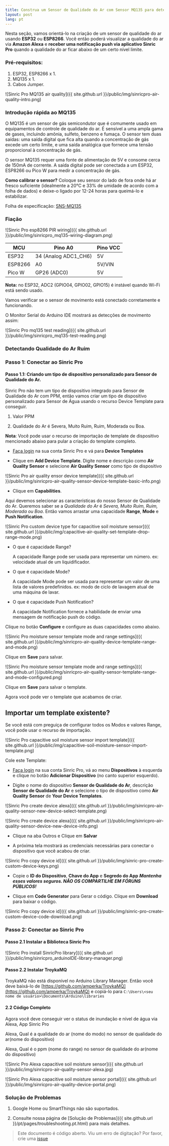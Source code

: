 ```yaml
---
title: Construa um Sensor de Qualidade do Ar com Sensor MQ135 para detectar fumaça e outros gases nocivos para Alexa
layout: post
lang: pt
---
```


Nesta seção, vamos orientá-lo na criação de um sensor de qualidade do ar usando **ESP32** ou **ESP8266**. Você então poderá visualizar a qualidade do ar via **Amazon Alexa** e **receber uma notificação push via aplicativo Sinric Pro** quando a qualidade do ar ficar abaixo de um certo nível limite.

### Pré-requisitos:

1. ESP32, ESP8266 x 1.
2. MQ135 x 1.
3. Cabos Jumper.

![Sinric Pro MQ135 air quality]({{ site.github.url }}/public/img/sinricpro-air-quality-intro.png)

### Introdução rápida ao MQ135

O MQ135 é um sensor de gás semicondutor que é comumente usado em equipamentos de controle de qualidade do ar. É sensível a uma ampla gama de gases, incluindo amônia, sulfeto, benzeno e fumaça. O sensor tem duas saídas: uma saída digital que fica alta quando a concentração de gás excede um certo limite, e uma saída analógica que fornece uma tensão proporcional à concentração de gás.

O sensor MQ135 requer uma fonte de alimentação de 5V e consome cerca de 150mA de corrente. A saída digital pode ser conectada a um ESP32, ESP8266 ou Pico W para medir a concentração de gás.

**Como calibrar o sensor?**
Coloque seu sensor do lado de fora onde há ar fresco suficiente (idealmente a 20°C e 33% de umidade de acordo com a folha de dados) e deixe-o ligado por 12-24 horas para queimá-lo e estabilizar.

Folha de especificação: [SNS-MQ135](https://www.olimex.com/Products/Components/Sensors/Gas/SNS-MQ135/resources/SNS-MQ135.pdf)

### Fiação

![Sinric Pro esp8266 PIR wiring]({{ site.github.url }}/public/img/sinricpro_mq135-wiring-diagram.png) 


| MCU       | Pino A0                   |  Pino VCC |
| --------- | -------                   | -------   |
| ESP32     |    34 (Analog ADC1_CH6)   |   5V      |
| ESP8266   |    A0                     |   5V/VIN  |
| Pico W    |    GP26 (ADC0)            |   5V      |
 


**Nota:** no ESP32, ADC2 (GPIO04, GPIO02, GPIO15) é instável quando Wi-Fi está sendo usado.

Vamos verificar se o sensor de movimento está conectado corretamente e funcionando.

<script src="https://gist.github.com/kakopappa/8222c51084122bd9f6b195cb878ae070.js"></script>

O Monitor Serial do Arduino IDE mostrará as detecções de movimento assim:

![Sinric Pro mq135 test reading]({{ site.github.url }}/public/img/sinricpro_mq135-test-reading.png)

### Detectando Qualidade do Ar Ruim

<script src="https://gist.github.com/kakopappa/941db2518842c85b95a388592ad6cd3b.js"></script>

 
### Passo 1: Conectar ao Sinric Pro

#### Passo 1.1: Criando um tipo de dispositivo personalizado para Sensor de Qualidade do Ar.

Sinric Pro não tem um tipo de dispositivo integrado para Sensor de Qualidade do Ar com PPM, então vamos criar um tipo de dispositivo personalizado para Sensor de Água usando o recurso Device Template para conseguir.

1. Valor PPM

2. Qualidade do Ar é Severa, Muito Ruim, Ruim, Moderada ou Boa.

**Nota**: Você pode usar o recurso de importação de template de dispositivo mencionado abaixo para pular a criação do template completo.

* [Faça login](https://portal.sinric.pro/devicetemplates/new) na sua conta Sinric Pro e vá para **Device Templates**

* Clique em **Add Device Template**. Digite nome e descrição como **Air Quality Sensor** e selecione **Air Quality Sensor** como tipo de dispositivo

![Sinric Pro air quality ensor device template]({{ site.github.url }}/public/img/sinricpro-air-quality-sensor-device-template-basic-info.png) 

* Clique em **Capabilities**.

Aqui devemos selecionar as características do nosso Sensor de Qualidade do Ar. Queremos saber se a *Qualidade do Ar* é *Severa, Muito Ruim, Ruim, Moderada ou Boa*. Então vamos arrastar uma capacidade **Range**, **Mode** e **Push Notification**.

![Sinric Pro custom device type for capacitive soil moisture sensor]({{ site.github.url }}/public/img/capacitive-air-quality-set-template-drop-range-mode.png) 

- O que é capacidade Range?

  A capacidade Range pode ser usada para representar um número. ex: velocidade atual de um liquidificador.

- O que é capacidade Mode?

  A capacidade Mode pode ser usada para representar um valor de uma lista de valores predefinidos. ex: modo de ciclo de lavagem atual de uma máquina de lavar.

- O que é capacidade Push Notification?

  A capacidade Notification fornece a habilidade de enviar uma mensagem de notificação push do código.

Clique no botão **Configure** e configure as duas capacidades como abaixo.

![Sinric Pro moisture sensor template mode and range settings]({{ site.github.url }}/public/img/sinricpro-air-quality-device-template-range-and-mode.png)  

Clique em **Save** para salvar.

![Sinric Pro moisture sensor template mode and range settings]({{ site.github.url }}/public/img/sinricpro-air-quality-sensor-template-range-and-mode-configured.png)  

Clique em **Save** para salvar o template.

Agora você pode ver o template que acabamos de criar.


## Importar um template existente?

Se você está com preguiça de configurar todos os Modos e valores Range, você pode usar o recurso de importação.

![Sinric Pro capacitive soil moisture sensor import template]({{ site.github.url }}/public/img/capacitive-soil-moisture-sensor-import-template.png)

Cole este Template:

<script src="https://gist.github.com/kakopappa/4c4b48081f5602f166e18f96dfa1b6bd.js"></script>

* [Faça login](http://portal.sinric.pro) na sua conta Sinric Pro, vá ao menu **Dispositivos** à esquerda e clique no botão **Adicionar Dispositivo** (no canto superior esquerdo).

* Digite o nome do dispositivo **Sensor de Qualidade do Ar**, descrição **Sensor de Qualidade do Ar** e selecione o tipo de dispositivo como **Air Quality Sensor** de **Your Device Templates**.


![Sinric Pro create device alexa]({{ site.github.url }}/public/img/sinricpro-air-quality-sensor-new-device-select-template.png)

![Sinric Pro create device alexa]({{ site.github.url }}/public/img/sinricpro-air-quality-sensor-device-new-device-info.png)

* Clique na aba Outros e Clique em **Salvar**

* A próxima tela mostrará as credenciais necessárias para conectar o dispositivo que você acabou de criar.

![Sinric Pro copy device id]({{ site.github.url }}/public/img/sinric-pro-create-custom-device-keys.png)

* Copie o **ID do Dispositivo**, **Chave do App** e **Segredo do App** ***Mantenha esses valores seguros. NÃO OS COMPARTILHE EM FÓRUNS PÚBLICOS!***

* Clique em **Code Generator** para Gerar o código. Clique em **Download** para baixar o código.

![Sinric Pro copy device id]({{ site.github.url }}/public/img/sinric-pro-create-custom-device-code-download.png)
 

### Passo 2: Conectar ao Sinric Pro

#### Passo 2.1 Instalar a Biblioteca Sinric Pro

![Sinric Pro install SinricPro library]({{ site.github.url }}/public/img/sinricpro_arduinoIDE-library-manager.png)

#### Passo 2.2 Instalar TroykaMQ

TroykaMQ não está disponível no Arduino Library Manager. Então você deve baixá-lo de [https://github.com/amperka/TroykaMQ](https://github.com/amperka/TroykaMQ) e copiá-lo para `C:\Users\<seu nome de usuário>\Documents\Arduino\libraries`

#### 2.2 Código Completo

 <script src="https://gist.github.com/kakopappa/462f5f2504edf04134265ce7999028c0.js"></script>
 
Agora você deve conseguir ver o status de inundação e nível de água via Alexa, App Sinric Pro

Alexa, Qual é a qualidade do ar (nome do modo) no sensor de qualidade do ar(nome do dispositivo)

Alexa, Qual é o ppm (nome do range) no sensor de qualidade do ar(nome do dispositivo)


![Sinric Pro Alexa capacitive soil moisture sensor]({{ site.github.url }}/public/img/sinricpro-air-quality-sensor-alexa.jpg)
 
![Sinric Pro Alexa capacitive soil moisture sensor portal]({{ site.github.url }}/public/img/sinricpro-air-quality-device-portal.png)
 

### Solução de Problemas
1. Google Home ou SmartThings não são suportados.

2. Consulte nossa página de [Solução de Problemas]({{ site.github.url }}/pt/pages/troubleshooting.pt.html) para mais detalhes.
 
> Este documento é código aberto. Viu um erro de digitação? Por favor, crie uma [issue](https://github.com/sinricpro/help-docs)